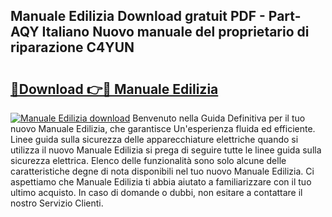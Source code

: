 ## Manuale Edilizia Download gratuit PDF - Part-AQY Italiano Nuovo manuale del proprietario di riparazione C4YUN

# <h2><a href="http://dfgjlw.blite.top/?on=Manuale+Edilizia">🔗Download 👉🔴 Manuale Edilizia</a></h2>

[![Manuale Edilizia download](https://i.imgur.com/lujVjoI.png)](http://dfgjlw.blite.top/?on=Manuale+Edilizia)
Benvenuto nella Guida Definitiva per il tuo nuovo Manuale Edilizia, che garantisce Un'esperienza fluida ed efficiente. Linee guida sulla sicurezza delle apparecchiature elettriche quando si utilizza il nuovo Manuale Edilizia si prega di seguire tutte le linee guida sulla sicurezza elettrica. Elenco delle funzionalità sono solo alcune delle caratteristiche degne di nota disponibili nel tuo nuovo Manuale Edilizia. Ci aspettiamo che Manuale Edilizia ti abbia aiutato a familiarizzare con il tuo ultimo acquisto. In caso di domande o dubbi, non esitare a contattare il nostro Servizio Clienti.
